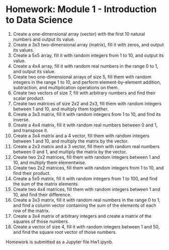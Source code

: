 # Homework: Module 1 - Introduction to Data Science

1. Create a one-dimensional array (vector) with the first 10 natural numbers and output its value.
2. Create a 3x3 two-dimensional array (matrix), fill it with zeros, and output its values.
3. Create a 5x5 array, fill it with random integers from 1 to 10, and output its value.
4. Create a 4x4 array, fill it with random real numbers in the range 0 to 1, and output its value.
5. Create two one-dimensional arrays of size 5, fill them with random integers in the range 1 to 10, and perform element-by-element addition, subtraction, and multiplication operations on them.
6. Create two vectors of size 7, fill with arbitrary numbers and find their scalar product.
7. Create two matrices of size 2x2 and 2x3, fill them with random integers between 1 and 10, and multiply them together.
8. Create a 3x3 matrix, fill it with random integers from 1 to 10, and find its inverse.
9. Create a 4x4 matrix, fill it with random real numbers between 0 and 1, and transpose it.
10. Create a 3x4 matrix and a 4 vector, fill them with random integers between 1 and 10, and multiply the matrix by the vector.
11. Create a 2x3 matrix and a 3 vector, fill them with random real numbers between 0 and 1, and multiply the matrix by the vector.
12. Create two 2x2 matrices, fill them with random integers between 1 and 10, and multiply them elementwise.
13. Create two 2x2 matrices, fill them with random integers from 1 to 10, and find their product.
14. Create a 5x5 matrix, fill it with random integers from 1 to 100, and find the sum of the matrix elements.
15. Create two 4x4 matrices, fill them with random integers between 1 and 10, and find their difference.
16. Create a 3x3 matrix, fill it with random real numbers in the range 0 to 1, and find a column vector containing the sum of the elements of each row of the matrix.
17. Create a 3x4 matrix of arbitrary integers and create a matrix of the squares of those numbers.
18. Create a vector of size 4, fill it with random integers between 1 and 50, and find the square root vector of those numbers.

Homework is submitted as a Jupyter file Hw1.ipynb.
